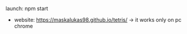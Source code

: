 launch: npm start

 - website: https://maskalukas98.github.io/tetris/
 -> it works only on pc chrome
